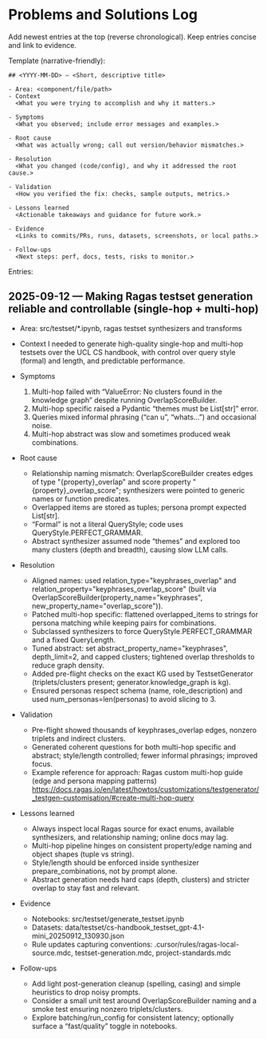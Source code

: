 # Problems and Solutions Log

Add newest entries at the top (reverse chronological). Keep entries concise and link to evidence.

Template (narrative-friendly):

```
## <YYYY-MM-DD> — <Short, descriptive title>

- Area: <component/file/path>
- Context
  <What you were trying to accomplish and why it matters.>

- Symptoms
  <What you observed; include error messages and examples.>

- Root cause
  <What was actually wrong; call out version/behavior mismatches.>

- Resolution
  <What you changed (code/config), and why it addressed the root cause.>

- Validation
  <How you verified the fix: checks, sample outputs, metrics.>

- Lessons learned
  <Actionable takeaways and guidance for future work.>

- Evidence
  <Links to commits/PRs, runs, datasets, screenshots, or local paths.>

- Follow-ups
  <Next steps: perf, docs, tests, risks to monitor.>
```

Entries:

## 2025-09-12 — Making Ragas testset generation reliable and controllable (single-hop + multi-hop)

- Area: src/testset/*.ipynb, ragas testset synthesizers and transforms

- Context
  I needed to generate high-quality single-hop and multi-hop testsets over the UCL CS handbook, with control over query style (formal) and length, and predictable performance.

- Symptoms
  1) Multi-hop failed with “ValueError: No clusters found in the knowledge graph” despite running OverlapScoreBuilder.
  2) Multi-hop specific raised a Pydantic “themes must be List[str]” error.
  3) Queries mixed informal phrasing (“can u”, “whats…”) and occasional noise.
  4) Multi-hop abstract was slow and sometimes produced weak combinations.

- Root cause
  - Relationship naming mismatch: OverlapScoreBuilder creates edges of type "{property}_overlap" and score property "{property}_overlap_score"; synthesizers were pointed to generic names or function predicates.
  - Overlapped items are stored as tuples; persona prompt expected List[str].
  - “Formal” is not a literal QueryStyle; code uses QueryStyle.PERFECT_GRAMMAR.
  - Abstract synthesizer assumed node “themes” and explored too many clusters (depth and breadth), causing slow LLM calls.

- Resolution
  - Aligned names: used relation_type="keyphrases_overlap" and relation_property="keyphrases_overlap_score" (built via OverlapScoreBuilder(property_name="keyphrases", new_property_name="overlap_score")).
  - Patched multi-hop specific: flattened overlapped_items to strings for persona matching while keeping pairs for combinations.
  - Subclassed synthesizers to force QueryStyle.PERFECT_GRAMMAR and a fixed QueryLength.
  - Tuned abstract: set abstract_property_name="keyphrases", depth_limit=2, and capped clusters; tightened overlap thresholds to reduce graph density.
  - Added pre-flight checks on the exact KG used by TestsetGenerator (triplets/clusters present; generator.knowledge_graph is kg).
  - Ensured personas respect schema (name, role_description) and used num_personas=len(personas) to avoid slicing to 3.

- Validation
  - Pre-flight showed thousands of keyphrases_overlap edges, nonzero triplets and indirect clusters.
  - Generated coherent questions for both multi-hop specific and abstract; style/length controlled; fewer informal phrasings; improved focus.
  - Example reference for approach: Ragas custom multi-hop guide (edge and persona mapping patterns) https://docs.ragas.io/en/latest/howtos/customizations/testgenerator/_testgen-customisation/#create-multi-hop-query

- Lessons learned
  - Always inspect local Ragas source for exact enums, available synthesizers, and relationship naming; online docs may lag.
  - Multi-hop pipeline hinges on consistent property/edge naming and object shapes (tuple vs string).
  - Style/length should be enforced inside synthesizer prepare_combinations, not by prompt alone.
  - Abstract generation needs hard caps (depth, clusters) and stricter overlap to stay fast and relevant.

- Evidence
  - Notebooks: src/testset/generate_testset.ipynb
  - Datasets: data/testset/cs-handbook_testset_gpt-4.1-mini_20250912_130930.json
  - Rule updates capturing conventions: .cursor/rules/ragas-local-source.mdc, testset-generation.mdc, project-standards.mdc

- Follow-ups
  - Add light post-generation cleanup (spelling, casing) and simple heuristics to drop noisy prompts.
  - Consider a small unit test around OverlapScoreBuilder naming and a smoke test ensuring nonzero triplets/clusters.
  - Explore batching/run_config for consistent latency; optionally surface a “fast/quality” toggle in notebooks.

